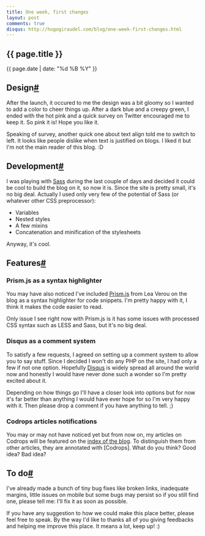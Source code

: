 ```yaml
---
title: One week, first changes
layout: post
comments: true
disqus: http://hugogiraudel.com/blog/one-week-first-changes.html
---
```

<section>
<h1>{{ page.title }}</h1>
<p class="date">{{ page.date | date: "%d %B %Y" }}</p>
</section>    
<section id="design">
<h2>Design<a href="#design" class="section-anchor">#</a></h2>

<p>After the launch, it occured to me the design was a bit gloomy so I wanted to add a color to cheer things up. After a dark blue and a creepy green, I ended with the hot pink and a quick survey on Twitter encouraged me to keep it. So pink it is! Hope you like it.</p>

<p>Speaking of survey, another quick one about text align told me to switch to left. It looks like people dislike when text is justified on blogs. I liked it but I'm not the main reader of this blog. :D</p>
</section>
<section id="development">
<h2>Development<a href="#development" class="section-anchor">#</a></h2>

<p>I was playing with <a href="http://sass-lang.com/" title="Sass">Sass</a> during the last couple of days and decided it could be cool to build the blog on it, so now it is. Since the site is pretty small, it's no big deal. Actually I used only very few of the potential of Sass (or whatever other CSS preprocessor):</p>

<ul>
<li>Variables</li>
<li>Nested styles</li>
<li>A few mixins</li>
<li>Concatenation and minification of the stylesheets</li>
</ul>

<p>Anyway, it's cool.</p>
</section>
<section id="features">
<h2>Features<a href="#features" class="section-anchor">#</a></h2>

<h3>Prism.js as a syntax highlighter</h3>

<p>You may have also noticed I've included <a href="http://prismjs.com/" title="Prism">Prism.js</a> from Lea Verou on the blog as a syntax highlighter for code snippets. I'm pretty happy with it, I think it makes the code easier to read.</p>

<p>Only issue I see right now with Prism.js is it has some issues with processed CSS syntax such as LESS and Sass, but it's no big deal.</p>

<h3>Disqus as a comment system</h3>

<p>To satisfy a few requests, I agreed on setting up a comment system to allow you to say stuff. Since I decided I won't do any PHP on the site, I had only a few if not one option. Hopefully <a href="http://disqus.com/" title="Disqus">Disqus</a> is widely spread all around the world now and honestly I would have never done such a wonder so I'm pretty excited about it.</p>

<p>Depending on how things go I'll have a closer look into options but for now it's far better than anything I would have ever hope for so I'm very happy with it. Then please drop a comment if you have anything to tell. ;)</p>

<h3>Codrops articles notifications</h3>

<p>You may or may not have noticed yet but from now on, my articles on Codrops will be featured on the <a href="index.html" title="Index blog">index of the blog</a>. To distinguish them from other articles, they are annotated with <i class="icon-tint"></i><span class="codrops">[Codrops]</span>. What do you think? Good idea? Bad idea?</p>
</section>
<section id="to-do">
<h2>To do<a href="#to-do" class="section-anchor">#</a></h2>

<p>I've already made a bunch of tiny bug fixes like broken links, inadequate margins, little issues on mobile but some bugs may persist so if you still find one, please tell me: I'll fix it as soon as possible.</p>

<p>If you have any suggestion to how we could make this place better, please feel free to speak. By the way I'd like to thanks all of you giving feedbacks and helping me improve this place. It means a lot, keep up! :)</p>
</section>